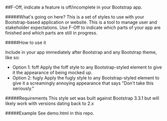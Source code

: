 ##F-Off, indicate a feature is off/incomplete in your Bootstrap app.

#####What's going on here?
This is a set of styles to use with your Bootstrap-based application or website. This is a tool to manage user and stakeholder expectations.
Use F-Off to indicate which parts of your app are finished and which parts are still in progress.

#####How to use it

Include in your app immediately after Bootstrap and any Bootstrap theme, like so:
    <link rel="stylesheet" href="css/bootstrap.min.css">
    <link rel="stylesheet" href="css/bootstrap-theme.min.css">
    <link rel="stylesheet" href="css/foff.css">


* Option 1: foff
  Apply the foff style to any Bootstrap-styled element to give it the appearance of being mocked up.
* Option 2: fugly
  Apply the fugly style to any Bootstrap-styled element to give it a screamingly annoying appearance that says "Don't take this seriously."


#####Requirements
This style set was built against Bootstrap 3.3.1 but will likely work with versions dating back to 2.x

#####Example
See demo.html in this repo.
